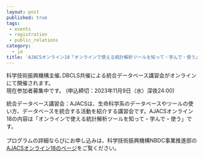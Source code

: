 ```yaml
---
layout: post
published: true
tags:
 - events
 - registration
 - public_relations
category:
  - ja
title: 'AJACSオンライン18「オンラインで使える統計解析ツールを知って・学んで・使う」（2023年11月16日）の参加者募集中です'
---
```

科学技術振興機構主催､DBCLS共催による統合データベース講習会がオンラインにて開催されます。 <br />
現在参加者募集中です。 (申込締切：2023年11月9日（水）深夜24:00)  <br />

統合データベース講習会：AJACSは、生命科学系のデータベースやツールの使い方、データベースを統合する活動を紹介する講習会です。AJACSオンライン18の内容は「オンラインで使える統計解析ツールを知って・学んで・使う」です。<br />
<br />
プログラムの詳細ならびにお申し込みは、科学技術振興機構NBDC事業推進部の [AJACSオンライン18のページ](https://biosciencedbc.jp/event/ajacs/ajacs99.html "AJACSオンライン18のページ")をご覧ください。
